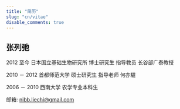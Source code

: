 ```yaml
---
title: "简历"
slug: "cn/vitae"
disable_comments: true
---
```


## 张列弛

2012 至今 日本国立基础生物研究所 博士研究生 指导教员 长谷部广泰教授

2010 － 2012 首都师范大学 硕士研究生 指导老师 何亦騉

2006 － 2010 西南大学 农学专业本科生


邮箱: nibb.liechi@gmail.com


